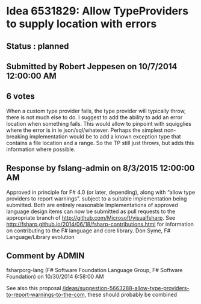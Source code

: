 # Idea 6531829: Allow TypeProviders to supply location with errors #

## Status : planned

## Submitted by Robert Jeppesen on 10/7/2014 12:00:00 AM

## 6 votes

When a custom type provider fails, the type provider will typically throw, there is not much else to do.
I suggest to add the ability to add an error location when something fails. This would allow to pinpoint with squigglies where the error is in ie json/sql/whatever.
Perhaps the simplest non-breaking implementation would be to add a known exception type that contains a file location and a range. So the TP still just throws, but adds this information where possible.


## Response by fslang-admin on 8/3/2015 12:00:00 AM

Approved in principle for F# 4.0 (or later, depending), along with “allow type providers to report warnings”. subject to a suitable implementation being submitted. Both are entirely reasonable
Implementations of approved language design items can now be submitted as pull requests to the appropriate branch of http://github.com/Microsoft/visualfsharp. See http://fsharp.github.io/2014/06/18/fsharp-contributions.html for information on contributing to the F# language and core library.
Don Syme, F# Language/Library evolution



## Comment by ADMIN
fsharporg-lang (F# Software Foundation Language Group, F# Software Foundation) on 10/30/2014 6:58:00 AM

See also this proposal [/ideas/suggestion-5663288-allow-type-providers-to-report-warnings-to-the-com,](/ideas/suggestion-5663288-allow-type-providers-to-report-warnings-to-the-com,.md) these should probably be combined

